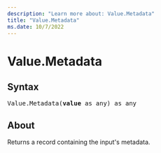 ```yaml
---
description: "Learn more about: Value.Metadata"
title: "Value.Metadata"
ms.date: 10/7/2022
---
```

# Value.Metadata

## Syntax

<pre>
Value.Metadata(<b>value</b> as any) as any
</pre>

## About

Returns a record containing the input's metadata.
